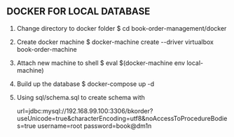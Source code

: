## DOCKER FOR LOCAL DATABASE

1. Change directory to docker folder
  $ cd book-order-management/docker

2. Create docker machine
  $ docker-machine create --driver virtualbox book-order-machine
  
3. Attach new machine to shell
  $ eval $(docker-machine env local-machine)
  
4. Build up the database
  $ docker-compose up -d
  
5. Using sql/schema.sql to create schema 
    with 
    
    url=jdbc:mysql://192.168.99.100:3306/bkorder?useUnicode=true&characterEncoding=utf8&noAccessToProcedureBodies=true
    username=root
    password=book@dm1n